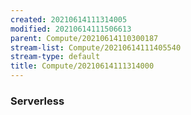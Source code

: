 ```yaml
---
created: 20210614111314005
modified: 20210614111506613
parent: Compute/20210614110300187
stream-list: Compute/20210614111405540
stream-type: default
title: Compute/20210614111314000
---
```

### Serverless
